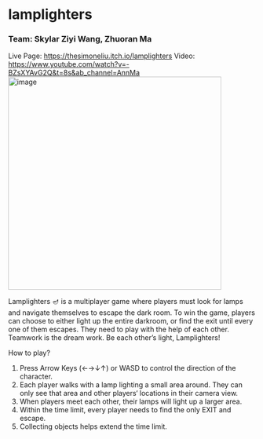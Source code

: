 # lamplighters

### Team: Skylar Ziyi Wang, Zhuoran Ma

Live Page: https://thesimoneliu.itch.io/lamplighters
Video: https://www.youtube.com/watch?v=-BZsXYAvG2Q&t=8s&ab_channel=AnnMa
<img width="434" alt="image" src="https://user-images.githubusercontent.com/40205923/224903898-488c67b6-866d-4697-bdcb-3a2a12d2bf3f.png">

Lamplighters 🪔 is a multiplayer game where players must look for lamps and navigate themselves to escape the dark room.
To win the game, players can choose to either light up the entire darkroom, or find the exit until every one of them escapes. They need to play with the help of each other.
Teamwork is the dream work. Be each other’s light, Lamplighters!

How to play?
1. Press Arrow Keys (←→↓↑) or WASD to control the direction of the character.
2. Each player walks with a lamp lighting a small area around. They can only see that area and other players‘ locations in their camera view.
3. When players meet each other, their lamps will light up a larger area.
4. Within the time limit, every player needs to find the only EXIT and escape.
5. Collecting objects helps extend the time limit.
